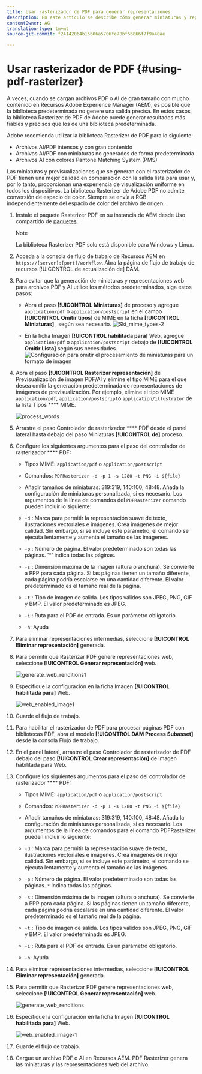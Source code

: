 ```yaml
---
title: Usar rasterizador de PDF para generar representaciones
description: En este artículo se describe cómo generar miniaturas y representaciones de alta calidad con la biblioteca Rasterizer de Adobe PDF.
contentOwner: AG
translation-type: tm+mt
source-git-commit: f24142064b15606a5706fe78bf56866f7f9a40ae

---
```



# Usar rasterizador de PDF {#using-pdf-rasterizer}

A veces, cuando se cargan archivos PDF o AI de gran tamaño con mucho contenido en Recursos Adobe Experience Manager (AEM), es posible que la biblioteca predeterminada no genere una salida precisa. En estos casos, la biblioteca Rasterizer de PDF de Adobe puede generar resultados más fiables y precisos que los de una biblioteca predeterminada.

Adobe recomienda utilizar la biblioteca Rasterizer de PDF para lo siguiente:

* Archivos AI/PDF intensos y con gran contenido
* Archivos AI/PDF con miniaturas no generados de forma predeterminada
* Archivos AI con colores Pantone Matching System (PMS)

Las miniaturas y previsualizaciones que se generan con el rasterizador de PDF tienen una mejor calidad en comparación con la salida lista para usar y, por lo tanto, proporcionan una experiencia de visualización uniforme en todos los dispositivos. La biblioteca Rasterizer de Adobe PDF no admite conversión de espacio de color. Siempre se envía a RGB independientemente del espacio de color del archivo de origen.

1. Instale el paquete Rasterizer PDF en su instancia de AEM desde Uso compartido de [paquetes](https://www.adobeaemcloud.com/content/marketplace/marketplaceProxy.html?packagePath=/content/companies/public/adobe/packages/cq640/product/assets/aem-assets-pdf-rasterizer-pkg).

   >[!NOTE]
   >
   >La biblioteca Rasterizer PDF solo está disponible para Windows y Linux.

1. Acceda a la consola de flujo de trabajo de Recursos AEM en `https://[server]:[port]/workflow`. Abra la página de flujo de trabajo de recursos [!UICONTROL de actualización de] DAM.

1. Para evitar que la generación de miniaturas y representaciones web para archivos PDF y AI utilice los métodos predeterminados, siga estos pasos:

   * Abra el paso **[!UICONTROL Miniaturas]** de proceso y agregue `application/pdf` o `application/postscript` en el campo **[!UICONTROL Omitir tipos]** de MIME en la ficha **[!UICONTROL Miniaturas]** , según sea necesario.
   ![Ski_mime_types-2](assets/skip_mime_types-2.png)

   * En la ficha Imagen **[!UICONTROL habilitada para]** Web, agregue `application/pdf` o `application/postscript` debajo de **[!UICONTROL Omitir Lista]** según sus necesidades.
   ![Configuración para omitir el procesamiento de miniaturas para un formato de imagen](assets/web_enabled_imageskiplist.png)

1. Abra el paso **[!UICONTROL Rasterizar representación]** de Previsualización de imagen PDF/AI y elimine el tipo MIME para el que desea omitir la generación predeterminada de representaciones de imágenes de previsualización. Por ejemplo, elimine el tipo MIME `application/pdf`, `application/postscript`o `application/illustrator` de la lista Tipos **** MIME.

   ![process_words](assets/process_arguments.png)

1. Arrastre el paso Controlador de rasterizador **** PDF desde el panel lateral hasta debajo del paso Miniaturas **[!UICONTROL de]** proceso.
1. Configure los siguientes argumentos para el paso del controlador de rasterizador **** PDF:

   * Tipos MIME: `application/pdf` o `application/postscript`

   * Comandos: `PDFRasterizer -d -p 1 -s 1280 -t PNG -i ${file}`
   * Añadir tamaños de miniaturas: 319:319, 140:100, 48:48. Añada la configuración de miniaturas personalizada, si es necesario.
   Los argumentos de la línea de comandos del `PDFRasterizer` comando pueden incluir lo siguiente:

   * `-d`:: Marca para permitir la representación suave de texto, ilustraciones vectoriales e imágenes. Crea imágenes de mejor calidad. Sin embargo, si se incluye este parámetro, el comando se ejecuta lentamente y aumenta el tamaño de las imágenes.

   * `-p`:: Número de página. El valor predeterminado son todas las páginas. &#39;*&#39; indica todas las páginas.

   * `-s`:: Dimensión máxima de la imagen (altura o anchura). Se convierte a PPP para cada página. Si las páginas tienen un tamaño diferente, cada página podría escalarse en una cantidad diferente. El valor predeterminado es el tamaño real de la página.

   * `-t`:: Tipo de imagen de salida. Los tipos válidos son JPEG, PNG, GIF y BMP. El valor predeterminado es JPEG.

   * `-i`:: Ruta para el PDF de entrada. Es un parámetro obligatorio.

   * `-h`: Ayuda


1. Para eliminar representaciones intermedias, seleccione **[!UICONTROL Eliminar representación]** generada.
1. Para permitir que Rasterizar PDF genere representaciones web, seleccione **[!UICONTROL Generar representación]** web.

   ![generate_web_renditions1](assets/generate_web_renditions1.png)

1. Especifique la configuración en la ficha Imagen **[!UICONTROL habilitada para]** Web.

   ![web_enabled_image1](assets/web_enabled_image1.png)

1. Guarde el flujo de trabajo.
1. Para habilitar el rasterizador de PDF para procesar páginas PDF con bibliotecas PDF, abra el modelo **[!UICONTROL DAM Process Subasset]** desde la consola Flujo de trabajo.
1. En el panel lateral, arrastre el paso Controlador de rasterizador de PDF debajo del paso **[!UICONTROL Crear representación]** de imagen habilitada para Web.
1. Configure los siguientes argumentos para el paso del controlador de rasterizador **** PDF:

   * Tipos MIME: `application/pdf` o `application/postscript`

   * Comandos: `PDFRasterizer -d -p 1 -s 1280 -t PNG -i ${file}`
   * Añadir tamaños de miniaturas: 319:319, 140:100, 48:48. Añada la configuración de miniaturas personalizada, si es necesario.
   Los argumentos de la línea de comandos para el comando PDFRasterizer pueden incluir lo siguiente:

   * `-d`:: Marca para permitir la representación suave de texto, ilustraciones vectoriales e imágenes. Crea imágenes de mejor calidad. Sin embargo, si se incluye este parámetro, el comando se ejecuta lentamente y aumenta el tamaño de las imágenes.

   * `-p`:: Número de página. El valor predeterminado son todas las páginas. `*` indica todas las páginas.

   * `-s`:: Dimensión máxima de la imagen (altura o anchura). Se convierte a PPP para cada página. Si las páginas tienen un tamaño diferente, cada página podría escalarse en una cantidad diferente. El valor predeterminado es el tamaño real de la página.

   * `-t`:: Tipo de imagen de salida. Los tipos válidos son JPEG, PNG, GIF y BMP. El valor predeterminado es JPEG.

   * `-i`:: Ruta para el PDF de entrada. Es un parámetro obligatorio.

   * `-h`: Ayuda


1. Para eliminar representaciones intermedias, seleccione **[!UICONTROL Eliminar representación]** generada.
1. Para permitir que Rasterizar PDF genere representaciones web, seleccione **[!UICONTROL Generar representación]** web.

   ![generate_web_renditions](assets/generate_web_renditions.png)

1. Especifique la configuración en la ficha Imagen **[!UICONTROL habilitada para]** Web.

   ![web_enabled_image-1](assets/web_enabled_image-1.png)

1. Guarde el flujo de trabajo.
1. Cargue un archivo PDF o AI en Recursos AEM. PDF Rasterizer genera las miniaturas y las representaciones web del archivo.
